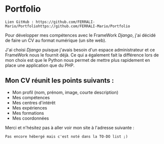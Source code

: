 # Portfolio

``Lien GitHub : https://github.com/FERRALI-Mario/Portfoliohttps://github.com/FERRALI-Mario/Portfolio``

Pour développer mes compétences avec le FrameWork *Django*, j'ai décidé de faire un CV au format numérique (un site web).

J'ai choisi *Django* puisque j'avais besoin d'un espace administrateur et ce FrameWork nous le fournit déjà.
Ce qui a également fait la différence lors de mon choix est que le Python nous permet de mettre plus rapidement en place 
une application que du PHP.


## Mon CV réunit les points suivants :
- Mon profil (nom, prénom, image, courte description)
- Mes compétences
- Mes centres d'intérêt
- Mes expériences
- Mes formations
- Mes coordonnées

Merci et n'hésitez pas à aller voir mon site à l'adresse suivante :

``Pas encore hébergé mais c'est noté dans la TO-DO list ;)``


